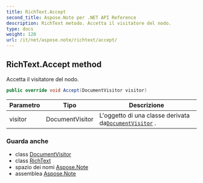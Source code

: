 ```yaml
---
title: RichText.Accept
second_title: Aspose.Note per .NET API Reference
description: RichText metodo. Accetta il visitatore del nodo.
type: docs
weight: 120
url: /it/net/aspose.note/richtext/accept/
---
```

## RichText.Accept method

Accetta il visitatore del nodo.

```csharp
public override void Accept(DocumentVisitor visitor)
```

| Parametro | Tipo | Descrizione |
| --- | --- | --- |
| visitor | DocumentVisitor | L'oggetto di una classe derivata da[`DocumentVisitor`](../../documentvisitor/) . |

### Guarda anche

* class [DocumentVisitor](../../documentvisitor/)
* class [RichText](../)
* spazio dei nomi [Aspose.Note](../../richtext/)
* assemblea [Aspose.Note](../../../)



